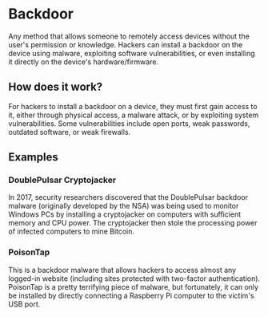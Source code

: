 # Backdoor

Any method that allows someone to remotely access devices without the user's permission or knowledge. Hackers can install a backdoor on the device using malware, exploiting software vulnerabilities, or even installing it directly on the device's hardware/firmware.

## How does it work?
For hackers to install a backdoor on a device, they must first gain access to it, either through physical access, a malware attack, or by exploiting system vulnerabilities. Some vulnerabilities include open ports, weak passwords, outdated software, or weak firewalls.

## Examples

### DoublePulsar Cryptojacker
In 2017, security researchers discovered that the DoublePulsar backdoor malware (originally developed by the NSA) was being used to monitor Windows PCs by installing a cryptojacker on computers with sufficient memory and CPU power. The cryptojacker then stole the processing power of infected computers to mine Bitcoin.

### PoisonTap
This is a backdoor malware that allows hackers to access almost any logged-in website (including sites protected with two-factor authentication). PoisonTap is a pretty terrifying piece of malware, but fortunately, it can only be installed by directly connecting a Raspberry Pi computer to the victim's USB port.